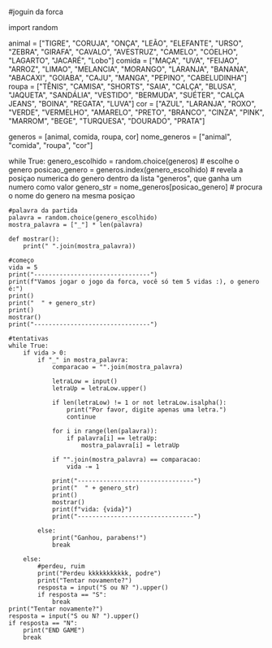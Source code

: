 #joguin da forca



import random

animal = ["TIGRE", "CORUJA", "ONÇA", "LEÃO", "ELEFANTE", "URSO", "ZEBRA", "GIRAFA", "CAVALO", "AVESTRUZ", "CAMELO", "COELHO", "LAGARTO", "JACARÉ", "Lobo"]
comida = ["MAÇA", "UVA", "FEIJAO", "ARROZ", "LIMAO", "MELANCIA", "MORANGO", "LARANJA", "BANANA", "ABACAXI", "GOIABA", "CAJU", "MANGA", "PEPINO", "CABELUDINHA"]
roupa = ["TÊNIS", "CAMISA", "SHORTS", "SAIA", "CALÇA", "BLUSA", "JAQUETA", "SANDÁLIA", "VESTIDO", "BERMUDA", "SUÉTER", "CALÇA JEANS", "BOINA", "REGATA", "LUVA"]
cor = ["AZUL", "LARANJA", "ROXO", "VERDE", "VERMELHO", "AMARELO", "PRETO", "BRANCO", "CINZA", "PINK", "MARROM", "BEGE", "TURQUESA", "DOURADO", "PRATA"]


generos = [animal, comida, roupa, cor]
nome_generos = ["animal", "comida", "roupa", "cor"]

while True:
    genero_escolhido = random.choice(generos)  # escolhe o genero
    posicao_genero = generos.index(genero_escolhido)  # revela a posiçao numerica do genero dentro da lista "generos", que ganha um numero como valor
    genero_str = nome_generos[posicao_genero]  # procura o nome do genero na mesma posiçao


    #palavra da partida
    palavra = random.choice(genero_escolhido)  
    mostra_palavra = ["_"] * len(palavra)

    def mostrar():
        print(" ".join(mostra_palavra))

    #começo
    vida = 5
    print("--------------------------------")
    print(f"Vamos jogar o jogo da forca, você só tem 5 vidas :), o genero é:")
    print()
    print("  " + genero_str)
    print()
    mostrar()
    print("--------------------------------")

    #tentativas
    while True:
        if vida > 0:
            if "_" in mostra_palavra:
                comparacao = "".join(mostra_palavra)

                letraLow = input()
                letraUp = letraLow.upper()

                if len(letraLow) != 1 or not letraLow.isalpha():
                    print("Por favor, digite apenas uma letra.")
                    continue

                for i in range(len(palavra)):
                    if palavra[i] == letraUp:
                        mostra_palavra[i] = letraUp

                if "".join(mostra_palavra) == comparacao:
                    vida -= 1

                print("--------------------------------")
                print("  " + genero_str)
                print()
                mostrar()
                print(f"vida: {vida}")
                print("--------------------------------")

            else:
                print("Ganhou, parabens!")                
                break
                
        else:
            #perdeu, ruim
            print("Perdeu kkkkkkkkkkk, podre")   
            print("Tentar novamente?")
            resposta = input("S ou N? ").upper()
            if resposta == "S":
                break
    print("Tentar novamente?")       
    resposta = input("S ou N? ").upper()
    if resposta == "N":
        print("END GAME")
        break
